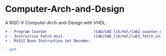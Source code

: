 # Computer-Arch-and-Design
A RISC-V Computer-Arch-and-Design with VHDL.
```diff
+ - Program Counter                     (CAD/CAD_lib/hdl/lab2_counter_mixed.vhd)
+ - Instruction Fetch Unit.             (CAD/CAD_lib/hdl/lab3_fetch_unit_struct.vhd    or CAD/CAD_lib/hdl/lab3_fetch_behave.vhd )
+ - RV32I Base Instruvtion Set Decoder.

- WIP
